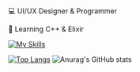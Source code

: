 💻 UI/UX Designer & Programmer

📃 Learning C++ & Elixir

[![My Skills](https://skillicons.dev/icons?i=aws,gcp,azure,react,vue,flutter&perline=10)](https://skillicons.dev)


[![Top Langs](https://github-readme-stats.vercel.app/api/top-langs/?username=Kwizik22)](https://github.com/anuraghazra/github-readme-stats) ![Anurag's GitHub stats](https://github-readme-stats.vercel.app/api?username=Kwizik22&show_icons=true&theme=merko)
